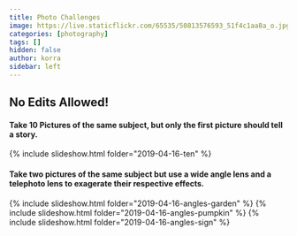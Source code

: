 ```yaml
---
title: Photo Challenges
image: https://live.staticflickr.com/65535/50813576593_51f4c1aa8a_o.jpg
categories: [photography]
tags: []
hidden: false
author: korra
sidebar: left
---
```


## No Edits Allowed!

#### Take 10 Pictures of the same subject, but only the first picture should tell a story.

{% include slideshow.html folder="2019-04-16-ten" %}

#### Take two pictures of the same subject but use a wide angle lens and a telephoto lens to exagerate their respective effects. 

{% include slideshow.html folder="2019-04-16-angles-garden" %}
{% include slideshow.html folder="2019-04-16-angles-pumpkin" %}
{% include slideshow.html folder="2019-04-16-angles-sign" %}
